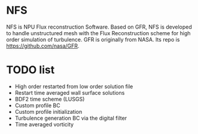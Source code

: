 # NFS

NFS is NPU Flux reconstruction Software. Based on GFR, NFS is developed to handle unstructured mesh with the Flux Reconstruction scheme for high order simulation of turbulence. GFR is originally from NASA. Its repo is https://github.com/nasa/GFR.

# TODO list

- High order restarted from low order solution file
- Restart time averaged wall surface solutions
- BDF2 time scheme (LUSGS)
- Custom profile BC
- Custom profile initialization
- Turbulence generation BC via the digital filter
- Time averaged vorticity

